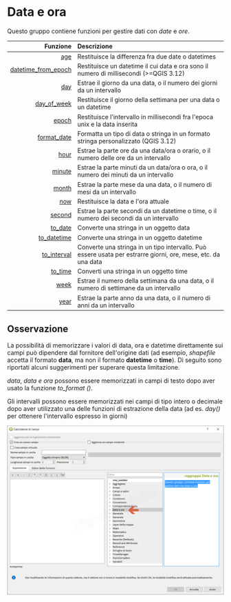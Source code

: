 # Data e ora

Questo gruppo contiene funzioni per gestire dati con _date_ e _ore_.

 Funzione  | Descrizione
----------:|:-----------
[age](age.html)|Restituisce la differenza fra due date o datetimes
[datetime_from_epoch](datetime_from_epoch.html)|Restituisce un datetime il cui data e ora sono il numero di millisecondi (>=QGIS 3.12)
[day](day.html)|Estrae il giorno da una data, o il numero dei giorni da un intervallo
[day_of_week](day_of_week.html)|Restituisce il giorno della settimana per una data o un datetime
[epoch](epoch.html)|Restituisce l'intervallo in millisecondi fra l'epoca unix e la data inserita
[format_date](format_date.html)|Formatta un tipo di data o stringa in un formato stringa personalizzato (QGIS 3.12)
[hour](hour.html)|Estrae la parte ore da una data/ora o orario, o il numero delle ore da un intervallo
[minute](minute.html)|Estrae la parte minuti da un data/ora o ora, o il numero dei minuti da un intervallo
[month](month.html)|Estrae la parte mese da una data, o il numero di mesi da un intervallo
[now](now.html)|Restituisce la data e l'ora attuale
[second](second.html)|Estrae la parte secondi da un datetime o time, o il numero dei secondi da un intervallo
[to_date](to_date.html)|Converte una stringa in un oggetto data
[to_datetime](to_datetime.html)|Converte una stringa in un oggetto datetime
[to_interval](to_interval.html)|Converte una stringa in un tipo intervallo. Può essere usata per estrarre giorni, ore, mese, etc. da una data
[to_time](to_time.html)|Converti una stringa in un oggetto time
[week](week.html)|Estrae il numero della settimana da una data, o il numero di settimane da un intervallo
[year](year.html)|Estrae la parte anno da una data, o il numero di anni da un intervallo

## Osservazione

La possibilità di memorizzare i valori di data, ora e datetime direttamente sui campi può dipendere dal fornitore dell'origine dati (ad esempio, _shapefile_ accetta il formato **data**, ma non il formato **datetime** o **time**). Di seguito sono riportati alcuni suggerimenti per superare questa limitazione.

_data_, _data e ora_ possono essere memorizzati in campi di testo dopo aver usato la funzione _to_format ()_.

Gli intervalli possono essere memorizzati nei campi di tipo intero o decimale dopo aver utilizzato una delle funzioni di estrazione della data (ad es. _day()_ per ottenere l'intervallo espresso in giorni)

![](/img/data_e_ora/gruppo_data_e_ora1.png)
